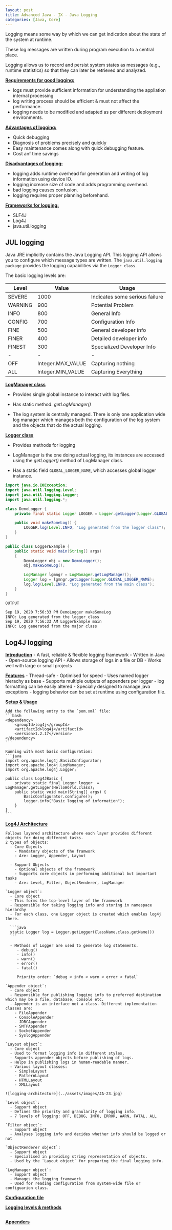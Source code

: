 ```yaml
---
layout: post
title: Advanced Java - IX - Java Logging
categories: [Java, Core]
---
```


Logging means some way by which we can get indication about the state of the system at runtime.

These log messages are written during program execution to a central place.

Logging allows us to record and persist system states as messages (e.g., runtime statistics) so that they can later be retrieved and analyzed.

<ins>**Requirements for good logging:**</ins>
 - logs must provide sufficient information for understanding the appliation internal processing
 - log writing process should be efficient & must not affect the performance.
 - logging needs to be modified and adapted as per different deployment environments.

 <ins>**Advantages of logging:**</ins>
  - Quick debugging
  - Diagnosis of problems precisely and quickly
  - Easy maintenance comes along with quick debugging feature.
  - Cost anf time savings

<ins>**Disadvantages of logging:**</ins>
  - logging adds runtime overhead for generation and writing of log information using device IO.
  - logging increase size of code and adds programming overhead.
  - bad logging causes confusion.
  - logging requires proper planning beforehand.

<ins>**Frameworks for logging:**</ins>
  - SLF4J
  - Log4J
  - java.util.logging

## JUL logging

  Java JRE implicitly contains the Java Logging API. This logging API allows you to configure which message types are written.
  The `java.util.logging package` provides the logging capabilities via the `Logger class`.

  The basic logging levels are:

  |Level|Value|Usage|
  |---|---|---|
  |SEVERE|1000|Indicates some serious failure|
  |WARNING|900|Potential Problem|
  |INFO|800|General Info|
  |CONFIG|700|Configuration Info|
  |FINE|500|General developer info|
  |FINER|400|Detailed developer info|
  |FINEST|300|Specialized Developer Info|
  |-|-|-|
  |OFF|Integer.MAX_VALUE|Capturing nothing|
  |ALL|Integer.MIN_VALUE|Capturing Everything|

  <ins>**LogManager class**</ins>
   - Provides single global instance to interact with log files.

   - Has static method: _getLogManager()_

   - The log system is centrally managed. There is only one application wide log manager which manages both the configuration of the log system and the objects that do the actual logging.


  <ins>**Logger class**</ins>
   - Provides methods for logging

   - LogManager is the one doing actual logging, its instances are accessed using the _getLogger()_ method of LogManager class.

   - Has a static field `GLOBAL_LOGGER_NAME`, which accesses global logger instance.

  ```java
  import java.io.IOException;
  import java.util.logging.Level;
  import java.util.logging.Logger;
  import java.util.logging.*;

  class DemoLogger {
      private final static Logger LOGGER = Logger.getLogger(Logger.GLOBAL_LOGGER_NAME);

      public void makeSomeLog() {
          LOGGER.log(Level.INFO, "Log generated from the logger class");
      }
  }

  public class LoggerExample {
      public static void main(String[] args)
      {
          DemoLogger obj = new DemoLogger();
          obj.makeSomeLog();

          LogManager lgmngr = LogManager.getLogManager();
          Logger log = lgmngr.getLogger(Logger.GLOBAL_LOGGER_NAME);
          log.log(Level.INFO, "Log generated from the main class");
      }
  }
  ```

  `OUTPUT`
  ```bash
  Sep 19, 2020 7:56:33 PM DemoLogger makeSomeLog
  INFO: Log generated from the logger class
  Sep 19, 2020 7:56:33 AM LoggerExample main
  INFO: Log generated from the major class
  ```

## Log4J logging

  <ins>**Introduction**</ins>
    - A fast, reliable & flexible logging framework
    - Written in Java
    - Open-source logging API
    - Allows storage of logs in a file or DB
    - Works well with large or small projects

  <ins>**Features**</ins>
    - Thread-safe
    - Optimised for speed
    - Uses named logger hierachy as base
    - Supports multiple outputs of appenders per logger
    - log formatting can be easily altered
    - Specially designed to manage java exceptions
    - logging behavior can be set at runtime using configuration file.

  <ins>**Setup & Usage**</ins>

    Add the following entry to the `pom.xml` file:
    ```bash
    <dependency>  
        <groupId>log4j</groupId>  
        <artifactId>log4j</artifactId>  
        <version>1.2.17</version>  
    </dependency>
    ```

    Running with most basic configuration:
    ```java
    import org.apache.log4j.BasicConfigurator;  
    import org.apache.log4j.LogManager;  
    import org.apache.log4j.Logger;  

    public class Log4JBasic {  
        private static final Logger logger  = LogManager.getLogger(HelloWorld.class);  
        public static void main(String[] args) {
            BasicConfigurator.configure();  
            logger.info("Basic logging of information");
        }    
    }
    ```

  <ins>**Log4J Architecture**</ins>

    Follows layered architecture where each layer provides different objects for doing different tasks.
    2 types of objects:
      - Core Objects
        - Mandatory objects of the framwork
        - Are: Logger, Appender, Layout

      - Support Objects
        - Optional objects of the framework
        - Supports core objects in performing additional but important tasks
        - Are: Level, Filter, ObjectRenderer, LogManager

    `Logger object`:
      - Core object
      - This forms the top-level layer of the framework
      - Responsible for taking logging info and storing in namespace hierarchy
      - For each class, one Logger object is created which enables log4j there.

      ```java
      static Logger log = Logger.getLogger(ClassName.class.getName())
      ```

      - Methods of Logger are used to generate log statements.
         - debug()
         - info()
         - warn()
         - error()
         - fatal()

         Priority order: `debug < info < warn < error < fatal`

    `Appender object`:
      - Core object
      - Responsible for publishing logging info to preferred destination which may be a file, database, console etc.
      - Appender is an interface not a class. Different implementation classes are:
        - FileAppender
        - ConsoleAppender
        - JDBCAppender
        - SMTPAppender
        - SocketAppender
        - SyslogAppender

    `Layout object`:
      - Core object
      - Used to format logging info in different styles.
      - Supports appender objects before publishing of logs.
      - Helps in publishing logs in human-readable manner.
      - Various layout classes:
        - SimpleLayout
        - PatternLayout
        - HTMLLayout
        - XMLLayout

    ![logging-architecture](../assets/images/JA-23.jpg)

    `Level object`:
      - Support object
      - Defines the priority and granularity of logging info.
      - 7 levels of logging: OFF, DEBUG, INFO, ERROR, WARN, FATAL, ALL

    `Filter object`:
      - Support object
      - Analyses logging info and decides whether info should be logged or not

    `ObjectRenderer object`:
      - Support object
      - Specialised in providing string representation of objects.
      - Used by the `Layout object` for preparing the final logging info.

    `LogManager object`:
      - Support object
      - Manages the logging framework
      - Used for reading configuration from system-wide file or configuarion class.

  <ins>**Configuration file**</ins>

  <ins>**Logging levels & methods**</ins>

  ```java

  ```

  <ins>**Appenders**</ins>
